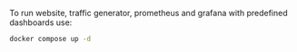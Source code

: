 To run website, traffic generator, prometheus and grafana with predefined dashboards use:

```bash
docker compose up -d 
```